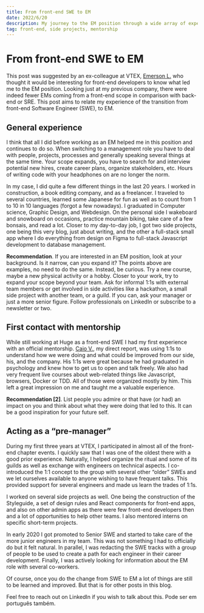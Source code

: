 ```yaml
---
title: From front-end SWE to EM
date: 2022/6/20
description: My journey to the EM position through a wide array of experiences.
tag: front-end, side projects, mentorship
---
```


# From front-end SWE to EM

This post was suggested by an ex-colleague at VTEX, [Emerson L.](https://www.linkedin.com/in/emersonlaurentino/) who thought it would be interesting for front-end developers to know what led me to the EM position. Looking just at my previous company, there were indeed fewer EMs coming from a front-end scope in comparison with back-end or SRE. This post aims to relate my experience of the transition from front-end Software Engineer (SWE), to EM.

## General experience

I think that all I did before working as an EM helped me in this position and continues to do so. When switching to a management role you have to deal with people, projects, processes and generally speaking several things at the same time. Your scope expands, you have to search for and interview potential new hires, create career plans, organize stakeholders, etc. Hours of writing code with your headphones on are no longer the norm.

In my case, I did quite a few different things in the last 20 years. I worked in construction, a book editing company, and as a freelancer. I traveled to several countries, learned some Japanese for fun as well as to count from 1 to 10 in 10 languages (forgot a few nowadays). I graduated in Computer science, Graphic Design, and Webdesign. On the personal side I wakeboard and snowboard on occasions, practice mountain biking, take care of a few bonsais, and read a lot.
Closer to my day-to-day job, I got two side projects, one being this very blog, just about writing, and the other a full-stack small app where I do everything from design on Figma to full-stack Javascript development to database management.

**Recommendation**. If you are interested in an EM position, look at your background. Is it narrow, can you expand it? The points above are examples, no need to do the same. Instead, be curious. Try a new course, maybe a new physical activity or a hobby. Closer to your work, try to expand your scope beyond your team. Ask for informal 1:1s with external team members or get involved in side activities like a hackathon, a small side project with another team, or a guild. If you can, ask your manager or just a more senior figure. Follow professionals on LinkedIn or subscribe to a newsletter or two.

## First contact with mentorship

While still working at Huge as a front-end SWE I had my first experience with an official mentorship. [Caio V.](https://www.linkedin.com/in/caiovaccaro/), my direct report, was using 1:1s to understand how we were doing and what could be improved from our side, his, and the company. His 1:1s were great because he had graduated in psychology and knew how to get us to open and talk freely. We also had very frequent live courses about web-related things like Javascript, browsers, Docker or TDD. All of those were organized mostly by him. This left a great impression on me and taught me a valuable experience.

**Recommendation [2]**. List people you admire or that have (or had) an impact on you and think about what they were doing that led to this. It can be a good inspiration for your future self.

## Acting as a “pre-manager”

During my first three years at VTEX, I participated in almost all of the front-end chapter events. I quickly saw that I was one of the oldest there with a good prior experience. Naturally, I helped organize the ritual and some of its guilds as well as exchange with engineers on technical aspects. I co-introduced the 1:1 concept to the group with several other “older” SWEs and we let ourselves available to anyone wishing to have frequent talks. This provided support for several engineers and made us learn the trades of 1:1s.

I worked on several side projects as well. One being the construction of the Styleguide, a set of design rules and React components for front-end apps, and also on other admin apps as there were few front-end developers then and a lot of opportunities to help other teams. I also mentored interns on specific short-term projects.

In early 2020 I got promoted to Senior SWE and started to take care of the more junior engineers in my team. This was not something I had to officially do but it felt natural. In parallel, I was redacting the SWE tracks with a group of people to be used to create a path for each engineer in their career development. Finally, I was actively looking for information about the EM role with several co-workers.

Of course, once you do the change from SWE to EM a lot of things are still to be learned and improved. But that is for other posts in this blog.

Feel free to reach out on LinkedIn if you wish to talk about this.
Pode ser em português também.
